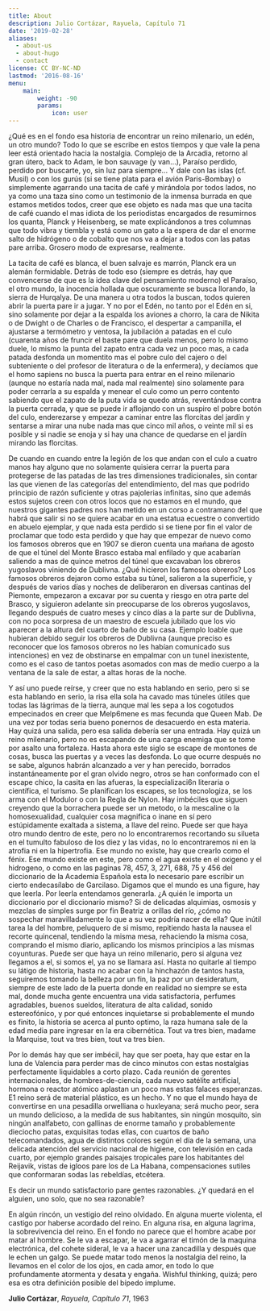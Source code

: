 ```yaml
---
title: About
description: Julio Cortázar, Rayuela, Capítulo 71
date: '2019-02-28'
aliases:
  - about-us
  - about-hugo
  - contact
license: CC BY-NC-ND
lastmod: '2016-08-16'
menu:
    main: 
        weight: -90
        params:
            icon: user
---
```


¿Qué es en el fondo esa historia de encontrar un reino milenario, un edén, un otro mundo? Todo lo que se escribe en estos tiempos y que vale la pena leer está orientado hacia la nostalgia. Complejo de la Arcadia, retorno al gran útero, back to Adam, le bon sauvage (y van…), Paraíso perdido, perdido por buscarte, yo, sin luz para siempre… Y dale con las islas (cf. Musil) o con los gurús (si se tiene plata para el avión Paris-Bombay) o simplemente agarrando una tacita de café y mirándola por todos lados, no ya como una taza sino como un testimonio de la inmensa burrada en que estamos metidos todos, creer que ese objeto es nada mas que una tacita de café cuando el mas idiota de los periodistas encargados de resumirnos los quanta, Planck y Heisenberg, se mate explicándonos a tres columnas que todo vibra y tiembla y está como un gato a la espera de dar el enorme salto de hidrógeno o de cobalto que nos va a dejar a todos con las patas pare arriba. Grosero modo de expresarse, realmente.

La tacita de café es blanca, el buen salvaje es marrón, Planck era un alemán formidable. Detrás de todo eso (siempre es detrás, hay que convencerse de que es la idea clave del pensamiento moderno) el Paraíso, el otro mundo, la inocencia hollada que oscuramente se busca llorando, la sierra de Hurqalya. De una manera u otra todos la buscan, todos quieren abrir la puerta pare ir a jugar. Y no por el Edén, no tanto por el Edén en si, sino solamente por dejar a la espalda los aviones a chorro, la cara de Nikita o de Dwight o de Charles o de Francisco, el despertar a campanilla, el ajustarse a termómetro y ventosa, la jubilación a patadas en el culo (cuarenta años de fruncir el baste pare que duela menos, pero lo mismo duele, lo mismo la punta del zapato entra cada vez un poco mas, a cada patada desfonda un momentito mas el pobre culo del cajero o del subteniente o del profesor de literatura o de la enfermera), y decíamos que el homo sapiens no busca la puerta para entrar en el reino milenario (aunque no estaría nada mal, nada mal realmente) sino solamente para poder cerrarla a su espalda y menear el culo como un perro contento sabiendo que el zapato de la puta vida se quedo atrás, reventándose contra la puerta cerrada, y que se puede ir aflojando con un suspiro el pobre botón del culo, enderezarse y empezar a caminar entre las florcitas del jardín y sentarse a mirar una nube nada mas que cinco mil años, o veinte mil si es posible y si nadie se enoja y si hay una chance de quedarse en el jardín mirando las florcitas.

De cuando en cuando entre la legión de los que andan con el culo a cuatro manos hay alguno que no solamente quisiera cerrar la puerta para protegerse de las patadas de las tres dimensiones tradicionales, sin contar las que vienen de las categorías del entendimiento, del mas que podrido principio de razón suficiente y otras pajolerias infinitas, sino que además estos sujetos creen con otros locos que no estamos en el mundo, que nuestros gigantes padres nos han metido en un corso a contramano del que habrá que salir si no se quiere acabar en una estatua ecuestre o convertido en abuelo ejemplar, y que nada esta perdido si se tiene por fin el valor de proclamar que todo esta perdido y que hay que empezar de nuevo como los famosos obreros que en 1907 se dieron cuenta una mañana de agosto de que el túnel del Monte Brasco estaba mal enfilado y que acabarían saliendo a mas de quince metros del túnel que excavaban los obreros yugoslavos viniendo de Dublivna. ¿Qué hicieron los famosos obreros? Los famosos obreros dejaron como estaba su túnel, salieron a la superficie, y después de varios días y noches de deliberaron en diversas cantinas del Piemonte, empezaron a excavar por su cuenta y riesgo en otra parte del Brasco, y siguieron adelante sin preocuparse de los obreros yugoslavos, llegando después de cuatro meses y cinco días a la parte sur de Dublivna, con no poca sorpresa de un maestro de escuela jubilado que los vio aparecer a la altura del cuarto de baño de su casa. Ejemplo loable que hubieran debido seguir los obreros de Dublivna (aunque preciso es reconocer que los famosos obreros no les habían comunicado sus intenciones) en vez de obstinarse en empalmar con un tunel inexistente, como es el caso de tantos poetas asomados con mas de medio cuerpo a la ventana de la sale de estar, a altas horas de la noche.

Y así uno puede reírse, y creer que no esta hablando en serio, pero si se esta hablando en serio, la risa ella sola ha cavado mas túneles útiles que todas las lágrimas de la tierra, aunque mal les sepa a los cogotudos empecinados en creer que Melp6mene es mas fecunda que Queen Mab. De una vez por todas seria bueno ponernos de desacuerdo en esta materia. Hay quizá una salida, pero esa salida debería ser una entrada. Hay quizá un reino milenario, pero no es escapando de una carga enemiga que se tome por asalto una fortaleza. Hasta ahora este siglo se escape de montones de cosas, busca las puertas y a veces las desfonda. Lo que ocurre después no se sabe, algunos habrán alcanzado a ver y han perecido, borrados instantáneamente por el gran olvido negro, otros se han conformado con el escape chico, la casita en las afueras, la especializaci6n literaria o científica, el turismo. Se planifican los escapes, se los tecnologiza, se los arma con el Modulor o con la Regla de Nylon. Hay imbéciles que siguen creyendo que la borrachera puede ser un metodo, o la mescaline o la homosexualidad, cualquier cosa magnifica o inane en sí pero estúpidamente exaltada a sistema, a llave del reino. Puede ser que haya otro mundo dentro de este, pero no lo encontraremos recortando su silueta en el tumulto fabuloso de los diez y las vidas, no lo encontraremos ni en la atrofia ni en la hipertrofia. Ese mundo no existe, hay que crearlo como el fénix. Ese mundo existe en este, pero como el agua existe en el oxigeno y el hidrogeno, o como en las paginas 78, 457, 3, 271, 688, 75 y 456 del diccionario de la Academia Española esta lo necesario pare escribir un cierto endecasílabo de Garcilaso. Digamos que el mundo es una figure, hay que leerla. Por leerla entendamos generarla. ¿A quién le importa un diccionario por el diccionario mismo? Si de delicadas alquimias, osmosis y mezclas de simples surge por fin Beatriz a orillas del río, ¿cómo no sospechar maravilladamente lo que a su vez podría nacer de ella? Que inútil tarea la del hombre, peluquero de si mismo, repitiendo hasta la nausea el recorte quincenal, tendiendo la misma mesa, rehaciendo la misma cosa, comprando el mismo diario, aplicando los mismos principios a las mismas coyunturas. Puede ser que haya un reino milenario, pero si alguna vez llegamos a el, si somos el, ya no se llamara así. Hasta no quitarle al tiempo su látigo de historia, hasta no acabar con la hinchazón de tantos hasta, seguiremos tomando la belleza por un fin, la paz por un desideratum, siempre de este lado de la puerta donde en realidad no siempre se esta mal, donde mucha gente encuentra una vida satisfactoria, perfumes agradables, buenos sueldos, literatura de alta calidad, sonido estereofónico, y por qué entonces inquietarse si probablemente el mundo es finito, la historia se acerca al punto optimo, la raza humana sale de la edad media pare ingresar en la era cibernética. Tout va tres bien, madame la Marquise, tout va tres bien, tout va tres bien.

Por lo demás hay que ser imbécil, hay que ser poeta, hay que estar en la luna de Valencia para perder mas de cinco minutos con estas nostalgias perfectamente liquidables a corto plazo. Cada reunión de gerentes internacionales, de hombres-de-ciencia, cada nuevo satélite artificial, hormona o reactor atómico aplastan un poco mas estas falaces esperanzas. E1 reino será de material plástico, es un hecho. Y no que el mundo haya de convertirse en una pesadilla orwelliana o huxleyana; será mucho peor, sera un mundo delicioso, a la medida de sus habitantes, sin ningún mosquito, sin ningún analfabeto, con gallinas de enorme tamaño y probablemente dieciocho patas, exquisitas todas ellas, con cuartos de baño telecomandados, agua de distintos colores según el día de la semana, una delicada atención del servicio nacional de higiene, con televisión en cada cuarto, por ejemplo grandes paisajes tropicales pare los habitantes del Reijavik, vistas de igloos pare los de La Habana, compensaciones sutiles que conformaran sodas las rebeldías, etcétera.

Es decir un mundo satisfactorio pare gentes razonables.
¿Y quedará en el alguien, uno solo, que no sea razonable?

En algún rincón, un vestigio del reino olvidado. En alguna muerte violenta, el castigo por haberse acordado del reino. En alguna risa, en alguna lagrima, la sobrevivencia del reino. En el fondo no parece que el hombre acabe por matar al hombre. Se le va a escapar, le va a agarrar el timón de la maquina electrónica, del cohete sideral, le va a hacer una zancadilla y después que le echen un galgo. Se puede matar todo menos la nostalgia del reino, la llevamos en el color de los ojos, en cada amor, en todo lo que profundamente atormenta y desata y engaña. Wishful thinking, quizá; pero esa es otra definición posible del bípedo implume.


**Julio Cortázar**, *Rayuela, Capítulo 71*, 1963
